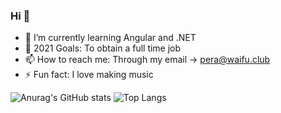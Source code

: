 ### Hi 👋

- 🌱 I’m currently learning Angular and .NET
- 🤔 2021 Goals: To obtain a full time job
- 📫 How to reach me: Through my email -> pera@waifu.club
- ⚡ Fun fact: I love making music

![Anurag's GitHub stats](https://github-readme-stats.vercel.app/api?username=nbapera&show_icons=true&theme=dracula)                    ![Top Langs](https://github-readme-stats.vercel.app/api/top-langs/?username=nbapera&theme=dracula)
